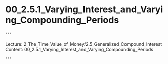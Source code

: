 # 00_2.5.1_Varying_Interest_and_Varying_Compounding_Periods

"""

Lecture: 2_The_Time_Value_of_Money/2.5_Generalized_Compound_Interest
Content: 00_2.5.1_Varying_Interest_and_Varying_Compounding_Periods

"""

